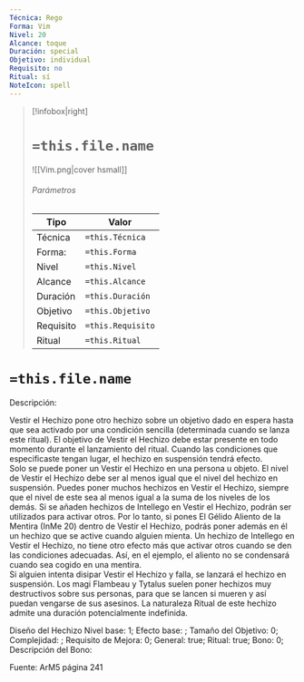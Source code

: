 ```yaml
---
Técnica: Rego
Forma: Vim
Nivel: 20
Alcance: toque 
Duración: special  
Objetivo: individual
Requisito: no
Ritual: sí
NoteIcon: spell
---
```


> [!infobox|right]
> # `=this.file.name`
> ![[Vim.png|cover hsmall]]
> ###### Parámetros
> Tipo |  Valor |
> ---|---|
> Técnica  | `=this.Técnica`  |
> Forma: | `=this.Forma`  |
> Nivel | `=this.Nivel`  |
> Alcance | `=this.Alcance` |
> Duración | `=this.Duración` |
> Objetivo | `=this.Objetivo` |
> Requisito | `=this.Requisito` |
> Ritual | `=this.Ritual` |

# `=this.file.name`
Descripción: <p>Vestir el Hechizo pone otro hechizo sobre un objetivo dado en espera hasta que sea activado por una condición sencilla (determinada cuando se lanza este ritual). El objetivo de Vestir el Hechizo debe estar presente en todo momento durante el lanzamiento del ritual. Cuando las condiciones que especificaste tengan lugar, el hechizo en suspensión tendrá efecto.<br>Solo se puede poner un Vestir el Hechizo en una persona u objeto. El nivel de Vestir el Hechizo debe ser al menos igual que el nivel del hechizo en suspensión. Puedes poner muchos hechizos en Vestir el Hechizo, siempre que el nivel de este sea al menos igual a la suma de los niveles de los demás. Si se añaden hechizos de Intellego en Vestir el Hechizo, podrán ser utilizados para activar otros. Por lo tanto, si pones El Gélido Aliento de la Mentira (InMe 20) dentro de Vestir el Hechizo, podrás poner además en él un hechizo que se active cuando alguien mienta. Un hechizo de Intellego en Vestir el Hechizo, no tiene otro efecto más que activar otros cuando se den las condiciones adecuadas. Así, en el ejemplo, el aliento no se condensará cuando sea cogido en una mentira.<br>Si alguien intenta disipar Vestir el Hechizo y falla, se lanzará el hechizo en suspensión. Los magi Flambeau y Tytalus suelen poner hechizos muy destructivos sobre sus personas, para que se lancen si mueren y así puedan vengarse de sus asesinos. La naturaleza Ritual de este hechizo admite una duración potencialmente indefinida.</p>

Diseño del Hechizo
Nivel base: 1; Efecto base: ;  Tamaño del Objetivo: 0; Complejidad: ; Requisito de Mejora: 0; General: true; Ritual: true; Bono: 0; Descripción del Bono: 

Fuente: ArM5 página 241